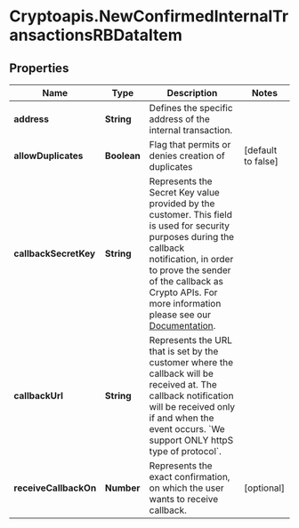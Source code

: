 # Cryptoapis.NewConfirmedInternalTransactionsRBDataItem

## Properties

Name | Type | Description | Notes
------------ | ------------- | ------------- | -------------
**address** | **String** | Defines the specific address of the internal transaction. | 
**allowDuplicates** | **Boolean** | Flag that permits or denies creation of duplicates | [default to false]
**callbackSecretKey** | **String** | Represents the Secret Key value provided by the customer. This field is used for security purposes during the callback notification, in order to prove the sender of the callback as Crypto APIs. For more information please see our [Documentation](https://developers.cryptoapis.io/technical-documentation/general-information/callbacks#callback-security). | 
**callbackUrl** | **String** | Represents the URL that is set by the customer where the callback will be received at. The callback notification will be received only if and when the event occurs. &#x60;We support ONLY httpS type of protocol&#x60;. | 
**receiveCallbackOn** | **Number** | Represents the exact confirmation, on which the user wants to receive callback. | [optional] 


